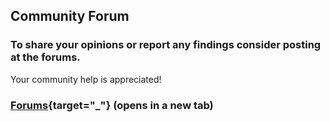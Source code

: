 ﻿## Community Forum

### To share your opinions or report any findings consider posting at the forums.
Your community help is appreciated! 

### [Forums](http://xeth.de/phpbb-309/){target="_"} (opens in a new tab)

